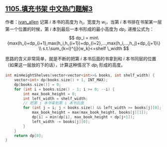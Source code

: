 ## [1105.填充书架 中文热门题解3](https://leetcode.cn/problems/filling-bookcase-shelves/solutions/100000/1105-tian-chong-shu-jia-dong-tai-gui-hua-by-ivan_a)

作者：[ivan_allen](https://leetcode.cn/u/ivan_allen)
记第 $i$ 本书的高度为 $h_i$，宽度为 $w_i$，当第 $i$ 本书排在书架某一层第一个位置的时候，第 $i$ 本到最后一本书形成的最小高度为 $dp_i$. 递推公式为：
$$
dp_i = min\{max(h_i)+dp_{i+1},max(h_i,h_{i+1})+dp_{i+2},...,max(h_i,...,h_j)+dp_{j+1}\}
\\ s.t.\sum_{k=i}^{j}{w_k}<=shelf
\_width
$$

思路的含义非常简单，就是不断的把第 $i$ 本书后面的书拿到和 $i$ 本书同层的位置（如果这一层放的下的话），计算这种情况下 $dp_i$ 形成的高度。

```cpp [-c++]
int minHeightShelves(vector<vector<int>>& books, int shelf_width) {
    vector<int> dp(books.size() + 1, INT_MAX);
    dp[books.size()] = 0;
    for (int i = books.size() - 1; i >= 0; --i) {
        int max_book_height = 0;
        int left_width = shelf_width;
        // 把第 j 本书拿到第 i 本书后面
        for (int j = i; j < books.size() && left_width >= books[j][0]; ++j) {
            max_book_height = max(max_book_height, books[j][1]);
            dp[i] = min(dp[i], max_book_height + dp[j+1]);
            left_width -= books[j][0];
        }
    }
    return dp[0];
}
```
